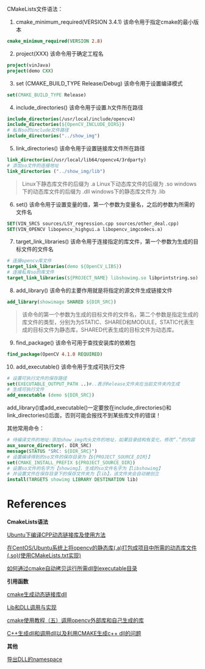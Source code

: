 ﻿CMakeLists文件语法：

1. cmake_minimum_required(VERSION 3.4.1)
该命令用于指定cmake的最小版本
```cmake
cmake_minimum_required(VERSION 2.8)
```

2. project(XXX)
该命令用于确定工程名
```cmake
project(vinJava)
project(demo CXX)
```

3. set (CMAKE_BUILD_TYPE Release/Debug)
该命令用于设置编译模式
```cmake
set(CMAKE_BUILD_TYPE Release)
```

4. include_directories()
该命令用于设置.h文件所在路径
```cmake
include_directories(/usr/local/include/opencv4)
include_directories(${OpenCV_INCLUDE_DIRS})
# 私有so的include文件路径
include_directories("../show_img")
```

5. link_directories()
该命令用于设置链接库文件所在路径
```cmake
link_directories(/usr/local/lib64/opencv4/3rdparty)
# 添加so文件的连接地址
link_directories ("../show_img/lib")
```
>Linux下静态库文件的后缀为 .a
Linux下动态库文件的后缀为 .so
windows下的动态库文件的后缀为 .dll
windows下的静态库文件为 .lib

6. set()
该命令用于设置变量的值，第一个参数为变量名，之后的参数为所需的文件名
```cmake
SET(VIN_SRCS sources/LSY_regression.cpp sources/other_deal.cpp)
SET(VIN_OPENCV libopencv_highgui.a libopencv_imgcodecs.a)
```

7. target_link_libraries()
该命令用于连接指定的库文件，第一个参数为生成的目标文件的文件名
```cmake
# 连接opencv库文件 
target_link_libraries(demo ${OpenCV_LIBS})
# 连接私有so的库文件 
target_link_libraries(${PROJECT_NAME} libshowimg.so libprintstring.so)
```

8. add_library()
该命令的主要作用就是将指定的源文件生成链接文件
```cmake
add_library(showimage SHARED ${DIR_SRC})
```
>该命令的第一个参数为生成的目标文件的文件名，第二个参数是指定生成的库文件的类型，分别为为STATIC、SHARED和MODULE，STATIC代表生成的目标文件为静态库，SHARED代表生成的目标文件为动态库。

9. find_package()
该命令可用于查找安装库的依赖包
```cmake
find_package(OpenCV 4.1.0 REQUIRED)
```

10. add_executable()
该命令用于生成可执行文件
```cmake
# 设置可执行文件的保存路径
set(EXECUTABLE_OUTPUT_PATH ..)#..表示Release文件夹在当前文件夹内生成
# 生成可执行文件
add_executable (demo ${DIR_SRC})
```

add_library()或add_executable()一定要放在include_directories()和link_directories()后面，否则可能会报找不到某些库文件的错误！

其他常用命令：
```cmake
# 待编译文件的地址:添加show_img内头文件的地址，如果目录结构有变化，修改“.”的内容
aux_source_directory(. DIR_SRC)
message(STATUS "SRC: ${DIR_SRC}")
# 设置编译得到的so文件的保存目录为【${PROJECT_SOURCE_DIR}】
set(CMAKE_INSTALL_PREFIX ${PROJECT_SOURCE_DIR})
# 设置so文件的名字为【showimg】，生成的so文件名字为【libshowimg】
# 并设置文件在保存目录下的保存文件夹为【lib】，该文件夹会自动被创立 
install(TARGETS showimg LIBRARY DESTINATION lib)
```

# References

__CmakeLists语法__

[Ubuntu下编译CPP动态链接库及使用方法](https://blog.csdn.net/sunzhao1000/article/details/115264790?spm=1001.2014.3001.5501)

[在CentOS/Ubuntu系统上将opencv的静态库(.a)打包成项目中所需的动态库文件(.so)(使用CMakeLists.txt实现)](https://www.it610.com/article/1274409352542830592.htm)

[如何通过cmake自动拷贝运行所需dll到executable目录](https://www.jianshu.com/p/47370c584356)

__引用函数__

[cmake生成动态链接库dll](https://jasonkayzk.github.io/2021/01/27/cmake%E7%94%9F%E6%88%90%E5%8A%A8%E6%80%81%E9%93%BE%E6%8E%A5%E5%BA%93dll/)

[Lib和DLL调用与实现](https://blog.csdn.net/weixin_45239587/article/details/118990836)

[cmake使用教程（五）调用opencv外部库和自己生成的库](https://blog.csdn.net/weixin_42398658/article/details/121701995)

[C++生成dll和调用dll以及利用CMAKE生成c++ dll的问题](https://blog.csdn.net/yangjj2005/article/details/124673281)

__其他__

[导出DLL的namespace](https://bbs.csdn.net/topics/330143626)

